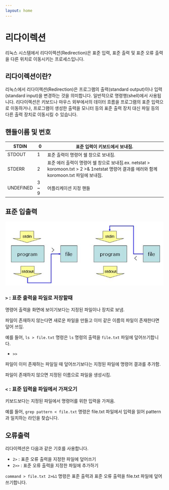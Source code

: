 ```yaml
---
layout: home
---
```


# 리다이렉션
리눅스 시스템에서 리다이렉션(Redirection)은 표준 입력, 표준 출력 및 표준 오류 출력을 다른 위치로 이동시키는 프로세스입니다.

## 리다이렉션이란?
리눅스에서 리다이렉션(Redirection)은 프로그램의 출력(standard output)이나 입력(standard input)을 변경하는 것을 의미합니다.
일반적으로 명령행(shell)에서 사용됩니다. 
리다이렉션은 키보드나 마우스 외부에서의 데이터 흐름을 프로그램의 표준 입력으로 이동하거나, 프로그램이 생성한 출력을 모니터 등의 표준 출력 장치 대신 파일 등의 다른 출력 장치로 이동시킬 수 있습니다.



## 핸들이름 및 번호

| STDIN     | 0     | 표준 입력이 키보드에서 보내짐.                               |
| --------- | ----- | ------------------------------------------------------------ |
| STDOUT    | 1     | 표준 출력이 명령어 쉘 창으로 보내짐.                         |
| STDERR    | 2     | 표준 에러 출력이 명령어 쉘 창으로 보내짐.ex. netstat > koromoon.txt > 2 >& 1netstat 명령어 결과를 에러와 함께 koromoon.txt 파일에 보내짐. |
| UNDEFINED | 3 ~ 9 | 어플리케이션 지정 핸들                                       |

## 표준 입출력

![image-20230416170053637](./img/image-20230416170053637.png)

### `>` : 표준 출력을 파일로 저장할때

명령어 출력을 화면에 보이기보다는 지정된 파일이나 장치로 보냄.

파일이 존재하지 않는다면 새로운 파일을 만들고 이미 같은 이름의 파일이 존재한다면 덮어 쓰임.



예를 들어, `ls > file.txt` 명령은 `ls` 명령의 출력을 `file.txt` 파일에 덮어쓰기합니다. 



* `>>`

파일이 이미 존재하는 파일일 때 덮어쓰기보다는 지정된 파일에 명령어 결과를 추가함.

파일이 존재하지 않으면 지정된 이름으로 파일을 생성시킴.



### `<` : 표준 입력을 파일에서 가져오기

키보드보다는 지정된 파일에서 명령어를 위한 입력을 가져옴.



예를 들어, `grep pattern < file.txt` 명령은 file.txt 파일에서 입력을 읽어 pattern과 일치하는 라인을 찾습니다.    



## 오류출력
리다이렉션은 다음과 같은 기호를 사용합니다.

* `2>` : 표준 오류 출력을 지정한 파일에 덮어쓰기
* `2>>` : 표준 오류 출력을 지정한 파일에 추가하기

`command > file.txt 2>&1` 명령은 표준 출력과 표준 오류 출력을 file.txt 파일에 덮어쓰기합니다.